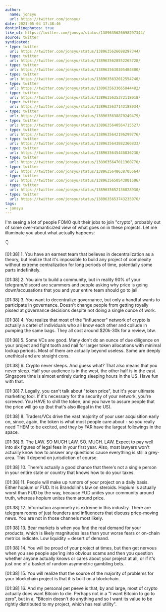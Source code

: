 ```yaml
---
author:
  name: jonsyu
  url: https://twitter.com/jonsyu/
date: 2021-05-04 17:38:46
dontinlinephotos: true
like_of: https://twitter.com/jonsyu/status/1389635626698297344/
source: twitter
syndicated:
- type: twitter
  url: https://twitter.com/jonsyu/status/1389635626698297344/
- type: twitter
  url: https://twitter.com/jonsyu/status/1389635628552265728/
- type: twitter
  url: https://twitter.com/jonsyu/status/1389635630305484800/
- type: twitter
  url: https://twitter.com/jonsyu/status/1389635632012554240/
- type: twitter
  url: https://twitter.com/jonsyu/status/1389635633665044482/
- type: twitter
  url: https://twitter.com/jonsyu/status/1389635635372118018/
- type: twitter
  url: https://twitter.com/jonsyu/status/1389635637142188034/
- type: twitter
  url: https://twitter.com/jonsyu/status/1389635638870249479/
- type: twitter
  url: https://twitter.com/jonsyu/status/1389635640564715527/
- type: twitter
  url: https://twitter.com/jonsyu/status/1389635642196299776/
- type: twitter
  url: https://twitter.com/jonsyu/status/1389635643882360833/
- type: twitter
  url: https://twitter.com/jonsyu/status/1389635645446836230/
- type: twitter
  url: https://twitter.com/jonsyu/status/1389635647011360770/
- type: twitter
  url: https://twitter.com/jonsyu/status/1389635648638705664/
- type: twitter
  url: https://twitter.com/jonsyu/status/1389635650543001606/
- type: twitter
  url: https://twitter.com/jonsyu/status/1389635652136828930/
- type: twitter
  url: https://twitter.com/jonsyu/status/1389635653743235076/
tags:
- jonsyu
---
```


I'm seeing a lot of people FOMO quit their jobs to join "crypto", probably out of some over-romanticized view of what goes on in these projects. Let me illuminate you about what actually happens:



👇

<time id="1389635628552265728">[01:38]</time> 1. You have an earnest team that believes in decentralization as a theory, but realize that it's impossible to build any project of complexity without extreme centralization for long periods of time, potentially some parts indefinitely.

<time id="1389635630305484800">[01:38]</time> 2. You aim to build a community, but in reality 90% of your telegram/discord are scammers and people asking why price is going down/accusations that you and your entire team should go to jail.

<time id="1389635632012554240">[01:38]</time> 3. You want to decentralize governance, but only a handful wants to participate in governance. Doesn't change people from getting royally pissed at governance decisions despite not doing a single ounce of work.

<time id="1389635633665044482">[01:38]</time> 4. You realize that most of the "influencer" network of crypto is actually a cartel of individuals who all know each other and collude in pumping the same bags. They all cost around $20k-30k for a review, btw.

<time id="1389635635372118018">[01:38]</time> 5. Some VCs are good. Many don't do an ounce of due diligence on your project and fight tooth and nail for larger token allocations with minimal lockup periods. Most of them are actually beyond useless. Some are deeply unethical and are straight cons.

<time id="1389635637142188034">[01:38]</time> 6. Crypto never sleeps. And guess what? That also means that you never sleep. Half your audience is in the west, the other half is in the east. Singapore time is almost entirely during sleeping hours in the US. Have fun with that.

<time id="1389635638870249479">[01:38]</time> 7. Legally, you can't talk about "token price", but it's your ultimate marketing tool. If it's necessary for the security of your network, you're screwed. You HAVE to shill the token, and you have to assure people that the price will go up (but that's also illegal in the US).

<time id="1389635640564715527">[01:38]</time> 8. Traders/VCs drive the vast majority of your user acquisition early on, since, again, the token is what most people care about - so you really need THEM to be excited, and they by FAR have the largest followings in the space.

<time id="1389635642196299776">[01:38]</time> 9. The LAW. SO MUCH LAW. SO. MUCH. LAW. Expect to pay well into six figures of legal fees in your first year. Also, most lawyers won't actually know how to answer any questions cause everything is still a grey-area. This'll depend on jurisdiction of course.

<time id="1389635643882360833">[01:38]</time> 10. There's actually a good chance that there's not a single person in your entire state or country that knows how to do your taxes.

<time id="1389635645446836230">[01:38]</time> 11. People will make up rumors of your project on a daily basis. Either hopium or FUD. It is Brandolini's law on steroids. Hopium is actually worst than FUD by the way, because FUD unites your community around truth, whereas hopium unites them around price.

<time id="1389635647011360770">[01:38]</time> 12. Information asymmetry is extreme in this industry. There are telegram rooms of just founders and influencers that discuss price-moving news. You are not in those channels most likely.

<time id="1389635648638705664">[01:38]</time> 13. Bear markets is when you find the real demand for your products, which is likely magnitudes less than your worse fears or on-chain metrics indicate. Low liquidity = desert of demand.

<time id="1389635650543001606">[01:38]</time> 14. You will be proud of your project at times, but then get nervous when you see people ape'ing into obvious scams and then you question whether anyone actually knows or cares about your project at all, or if it's just one of a basket of random asymmetric gambling bets.

<time id="1389635652136828930">[01:38]</time> 15. You will realize that the source of the majority of problems for your blockchain project is that it is built on a blockchain.

<time id="1389635653743235076">[01:38]</time> 16. And my personal pet peeve is that, by and large, most of crypto actually does want Bitcoin to die. Perhaps not in a "I want Bitcoin to go to zero", but in a, "Bitcoin doesn't do anything and so I want its value to be rightly distributed to my project, which has real utility".